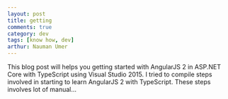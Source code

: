```yaml
---
layout: post
title: getting
comments: true
category: dev
tags: [know how, dev]
arthur: Nauman Umer 
---
```


This blog post will helps you getting started with AngularJS 2 in ASP.NET Core with TypeScript using Visual Studio 2015. I tried to compile steps involved in starting to learn AngularJS 2 with TypeScript. These steps involves lot of manual…
